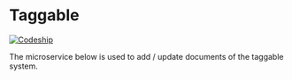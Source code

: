 # Taggable

[![Codeship](https://img.shields.io/codeship/d827f9c0-cce6-0133-f31d-66f6dcee1305.svg)](https://codeship.com/projects/140359/)

The microservice below is used to add / update documents of the taggable system.
